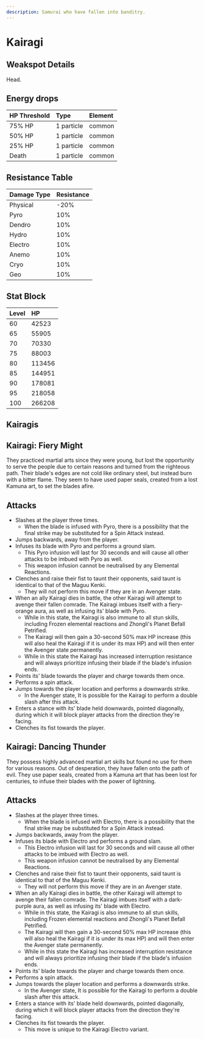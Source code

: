 ```yaml
---
description: Samurai who have fallen into banditry.
---
```


# Kairagi

## Weakspot Details

Head.

## Energy drops

| HP Threshold | Type       | Element |
| :----------- | :--------- | :------ |
| 75% HP       | 1 particle | common  |
| 50% HP       | 1 particle | common  |
| 25% HP       | 1 particle | common  |
| Death        | 1 particle | common  |

## Resistance Table

| Damage Type | Resistance |
| :---------- | :--------- |
| Physical    | -20%       |
| Pyro        | 10%        |
| Dendro      | 10%        |
| Hydro       | 10%        |
| Electro     | 10%        |
| Anemo       | 10%        |
| Cryo        | 10%        |
| Geo         | 10%        |

## Stat Block

| Level | HP     |
| :---- | :----- |
| 60    | 42523  |
| 65    | 55905  |
| 70    | 70330  |
| 75    | 88003  |
| 80    | 113456 |
| 85    | 144951 |
| 90    | 178081 |
| 95    | 218058 |
| 100   | 266208 |

## Kairagis

<Tabs>
<TabItem value="pyro" label="Pyro">

## Kairagi: Fiery Might

They practiced martial arts since they were young, but lost the opportunity to serve the people due to certain reasons and turned from the righteous path. Their blade's edges are not cold like ordinary steel, but instead burn with a bitter flame. They seem to have used paper seals, created from a lost Kamuna art, to set the blades afire.

## Attacks

* Slashes at the player three times.
  * When the blade is infused with Pyro, there is a possibility that the final strike may be substituted for a Spin Attack instead.
* Jumps backwards, away from the player.
* Infuses its blade with Pyro and performs a ground slam.
  * This Pyro infusion will last for 30 seconds and will cause all other attacks to be imbued with Pyro as well.
  * This weapon infusion cannot be neutralised by any Elemental Reactions.
* Clenches and raise their fist to taunt their opponents, said taunt is identical to that of the Maguu Kenki.
  * They will not perform this move if they are in an Avenger state.
* When an ally Kairagi dies in battle, the other Kairagi will attempt to avenge their fallen comrade. The Kairagi imbues itself with a fiery-orange aura, as well as infusing its' blade with Pyro.
  * While in this state, the Kairagi is also immune to all stun skills, including Frozen elemental reactions and Zhongli's Planet Befall Petrified.
  * The Kairagi will then gain a 30-second 50% max HP increase (this will also heal the Kairagi if it is under its max HP) and will then enter the Avenger state permanently.
  * While in this state the Kairagi has increased interruption resistance and will always prioritize infusing their blade if the blade's infusion ends.
* Points its' blade towards the player and charge towards them once.
* Performs a spin attack.
* Jumps towards the player location and performs a downwards strike.
  * In the Avenger state, It is possible for the Kairagi to perform a double slash after this attack.
* Enters a stance with its' blade held downwards, pointed diagonally, during which it will block player attacks from the direction they're facing.
* Clenches its fist towards the player.

</TabItem>

<TabItem value="electro" label="Electro">

## Kairagi: Dancing Thunder

They possess highly advanced martial art skills but found no use for them for various reasons. Out of desperation, they have fallen onto the path of evil. They use paper seals, created from a Kamuna art that has been lost for centuries, to infuse their blades with the power of lightning.

## Attacks

* Slashes at the player three times.
  * When the blade is infused with Electro, there is a possibility that the final strike may be substituted for a Spin Attack instead.
* Jumps backwards, away from the player.
* Infuses its blade with Electro and performs a ground slam.
  * This Electro infusion will last for 30 seconds and will cause all other attacks to be imbued with Electro as well.
  * This weapon infusion cannot be neutralised by any Elemental Reactions.
* Clenches and raise their fist to taunt their opponents, said taunt is identical to that of the Maguu Kenki.
  * They will not perform this move if they are in an Avenger state.
* When an ally Kairagi dies in battle, the other Kairagi will attempt to avenge their fallen comrade. The Kairagi imbues itself with a dark-purple aura, as well as infusing its' blade with Electro.
  * While in this state, the Kairagi is also immune to all stun skills, including Frozen elemental reactions and Zhongli's Planet Befall Petrified.
  * The Kairagi will then gain a 30-second 50% max HP increase (this will also heal the Kairagi if it is under its max HP) and will then enter the Avenger state permanently.
  * While in this state the Kairagi has increased interruption resistance and will always prioritize infusing their blade if the blade's infusion ends.
* Points its' blade towards the player and charge towards them once.
* Performs a spin attack.
* Jumps towards the player location and performs a downwards strike.
  * In the Avenger state, It is possible for the Kairagi to perform a double slash after this attack.
* Enters a stance with its' blade held downwards, pointed diagonally, during which it will block player attacks from the direction they're facing.
* Clenches its fist towards the player.
  * This move is unique to the Kairagi Electro variant.

</TabItem>
</Tabs>
